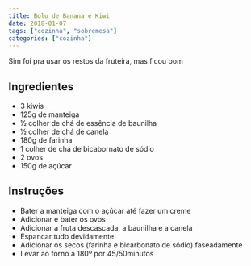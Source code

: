 ```yaml
---
title: Bolo de Banana e Kiwi
date: 2018-01-07
tags: ["cozinha", "sobremesa"]
categories: ["cozinha"]
---
```


Sim foi pra usar os restos da fruteira,
mas ficou bom
<!--more-->

## Ingredientes
* 3 kiwis
* 125g de manteiga
* ½ colher de chá de essência de baunilha
* ½ colher de chá de canela
* 180g de farinha
* 1 colher de chá de bicabornato de sódio
*  2 ovos
* 150g de açúcar

## Instruções
* Bater a manteiga com o açúcar até fazer um creme
* Adicionar e bater os ovos
* Adicionar a fruta descascada, a baunilha e a canela
* Espancar tudo devidamente
* Adicionar os secos (farinha e bicarbonato de sódio) faseadamente
* Levar ao forno a 180º  por 45/50minutos